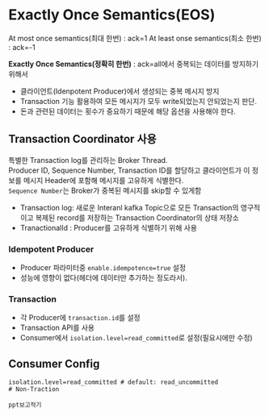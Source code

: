# Exactly Once Semantics(EOS)

At most once semantics(최대 한번) : ack=1
At least onse semantics(최소 한번) : ack=-1

**Exactly Once Semantics(정확히 한번)** : ack=all에서 중복되는 데이터를 방지하기 위해서
- 클라이언트(Idenpotent Producer)에서 생성되는 중복 메시지 방지
- Transaction 기능 활용하여 모든 메시지가 모두 write되었는지 안되었는지 판단.
- 돈과 관련된 데이터는 횟수가 중요하기 때문에 해당 옵션을 사용해야 한다.

## Transaction Coordinator 사용
특별한 Transaction log를 관리하는 Broker Thread.  
Producer ID, Sequence Number, Transaction ID를 할당하고 클라이언트가 이 정보를 메시지 Header에 포함해 메시지를 고유하게 식별한다.  
`Sequence Number`는 Broker가 중복된 메시지를 skip할 수 있게함
- Transaction log: 새로운 Interanl kafka Topic으로 모든 Transaction의 영구적이고 복제된 record를 저장하는 Transaction Coordinator의 상태 저장소
- TranactionalId : Producer를 고유하게 식별하기 위해 사용

### Idempotent Producer 
- Producer 파라미터중 `enable.idempotence=true` 설정  
- 성능에 영향이 없다(헤더에 데이터만 추가하는 정도라서).  

### Transaction
- 각 Producer에 `transaction.id`를 설정
- Transaction API를 사용
- Consumer에서 `isolation.level=read_committed`로 설정(필요시에만 수정)

## Consumer Config
```shell
isolation.level=read_committed # default: read_uncommitted
# Non-Traction

ppt보고적기
```